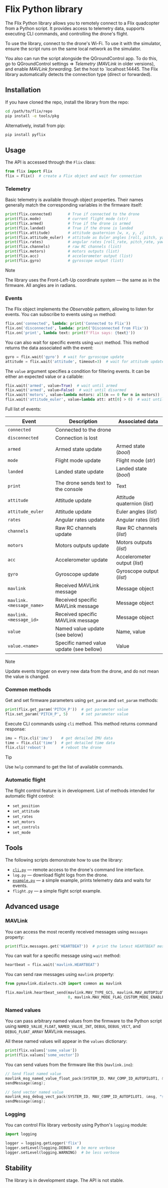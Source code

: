 # Flix Python library

The Flix Python library allows you to remotely connect to a Flix quadcopter from a Python script. It provides access to telemetry data, supports executing CLI commands, and controlling the drone's flight.

To use the library, connect to the drone's Wi-Fi. To use it with the simulator, ensure the script runs on the same local network as the simulator.

You also can run the script alongside the QGroundControl app. To do this, go to QGroundControl settings ⇒ *Telemetry* (*MAVLink* in older versions), and enable *MAVLink forwarding*. Set the host to `localhost:14445. The Flix library automatically detects the connection type (direct or forwarded).

## Installation

If you have cloned the repo, install the library from the repo:

```bash
cd /path/to/flix/repo
pip install -e tools/pkg
```

Alternatively, install from pip:

```bash
pip install pyflix
```

## Usage

The API is accessed through the `Flix` class:

```python
from flix import Flix
flix = Flix()  # create a Flix object and wait for connection
```

### Telemetry

Basic telemetry is available through object properties. Their names generally match the corresponding variables in the firmware itself:

```python
print(flix.connected)       # True if connected to the drone
print(flix.mode)            # current flight mode (str)
print(flix.armed)           # True if the drone is armed
print(flix.landed)          # True if the drone is landed
print(flix.attitude)        # attitude quaternion [w, x, y, z]
print(flix.attitude_euler)  # attitude as Euler angles [roll, pitch, yaw]
print(flix.rates)           # angular rates [roll_rate, pitch_rate, yaw_rate]
print(flix.channels)        # raw RC channels (list)
print(flix.motors)          # motors outputs (list)
print(flix.acc)             # accelerometer output (list)
print(flix.gyro)            # gyroscope output (list)
```

> [!NOTE]
> The library uses the Front-Left-Up coordinate system — the same as in the firmware. All angles are in radians.

### Events

The Flix object implements the *Observable* pattern, allowing to listen for events. You can subscribe to events using `on` method:

```python
flix.on('connected', lambda: print('Connected to Flix'))
flix.on('disconnected', lambda: print('Disconnected from Flix'))
flix.on('print', lambda text: print(f'Flix says: {text}'))
```

You can also wait for specific events using `wait` method. This method returns the data associated with the event:

```python
gyro = flix.wait('gyro')  # wait for gyroscope update
attitude = flix.wait('attitude', timeout=3)  # wait for attitude update, raise TimeoutError after 3 seconds
```

The `value` argument specifies a condition for filtering events. It can be either an expected value or a callable:

```python
flix.wait('armed', value=True)  # wait until armed
flix.wait('armed', value=False)  # wait until disarmed
flix.wait('motors', value=lambda motors: all(m == 0 for m in motors))  # wait until all motors stop
flix.wait('attitude_euler', value=lambda att: att[0] > 0)  # wait until roll angle is positive
```

Full list of events:

|Event|Description|Associated data|
|-----|-----------|----------------|
|`connected`|Connected to the drone||
|`disconnected`|Connection is lost||
|`armed`|Armed state update|Armed state (*bool*)|
|`mode`|Flight mode update|Flight mode (*str*)|
|`landed`|Landed state update|Landed state (*bool*)|
|`print`|The drone sends text to the console|Text|
|`attitude`|Attitude update|Attitude quaternion (*list*)|
|`attitude_euler`|Attitude update|Euler angles (*list*)|
|`rates`|Angular rates update|Angular rates (*list*)|
|`channels`|Raw RC channels update|Raw RC channels (*list*)|
|`motors`|Motors outputs update|Motors outputs (*list*)|
|`acc`|Accelerometer update|Accelerometer output (*list*)|
|`gyro`|Gyroscope update|Gyroscope output (*list*)|
|`mavlink`|Received MAVLink message|Message object|
|`mavlink.<message_name>`|Received specific MAVLink message|Message object|
|`mavlink.<message_id>`|Received specific MAVLink message|Message object|
|`value`|Named value update (see below)|Name, value|
|`value.<name>`|Specific named value update (see bellow)|Value|

> [!NOTE]
> Update events trigger on every new data from the drone, and do not mean the value is changed.

### Common methods

Get and set firmware parameters using `get_param` and `set_param` methods:

```python
print(flix.get_param('PITCH_P'))  # get parameter value
flix.set_param('PITCH_P', 5)      # set parameter value
```

Execute CLI commands using `cli` method. This method returns command response:

```python
imu = flix.cli('imu')    # get detailed IMU data
time = flix.cli('time')  # get detailed time data
flix.cli('reboot')       # reboot the drone
```

> [!TIP]
> Use `help` command to get the list of available commands.

### Automatic flight

The flight control feature is in development. List of methods intended for automatic flight control:

* `set_position`
* `set_attitude`
* `set_rates`
* `set_motors`
* `set_controls`
* `set_mode`

## Tools

The following scripts demonstrate how to use the library:

* [`cli.py`](../cli.py) — remote access to the drone's command line interface.
* `log.py` — download flight logs from the drone.
* [`example.py`](../example.py) — a simple example, prints telemetry data and waits for events.
* `flight.py` — a simple flight script example.

## Advanced usage

### MAVLink

You can access the most recently received messages using `messages` property:

```python
print(flix.messages.get('HEARTBEAT'))  # print the latest HEARTBEAT message
```

You can wait for a specific message using `wait` method:

```python
heartbeat = flix.wait('mavlink.HEARTBEAT')
```

You can send raw messages using `mavlink` property:

```python
from pymavlink.dialects.v20 import common as mavlink

flix.mavlink.heartbeat_send(mavlink.MAV_TYPE_GCS, mavlink.MAV_AUTOPILOT_INVALID,
                            0, mavlink.MAV_MODE_FLAG_CUSTOM_MODE_ENABLED, 0, 0)
```

### Named values

You can pass arbitrary named values from the firmware to the Python script using `NAMED_VALUE_FLOAT`, `NAMED_VALUE_INT`, `DEBUG`, `DEBUG_VECT`, and `DEBUG_FLOAT_ARRAY` MAVLink messages.

All these named values will appear in the `values` dictionary:

```python
print(flix.values['some_value'])
print(flix.values['some_vector'])
```

You can send values from the firmware like this (`mavlink.ino`):

```cpp
// Send float named value
mavlink_msg_named_value_float_pack(SYSTEM_ID, MAV_COMP_ID_AUTOPILOT1, &msg, t, "some_value", loopRate);
sendMessage(&msg);

// Send vector named value
mavlink_msg_debug_vect_pack(SYSTEM_ID, MAV_COMP_ID_AUTOPILOT1, &msg, "some_vector", t, gyroBias.x, gyroBias.y, gyroBias.z);
sendMessage(&msg);
```

### Logging

You can control Flix library verbosity using Python's `logging` module:

```python
import logging

logger = logging.getLogger('flix')
logger.setLevel(logging.DEBUG)  # be more verbose
logger.setLevel(logging.WARNING)  # be less verbose
```

## Stability

The library is in development stage. The API is not stable.
